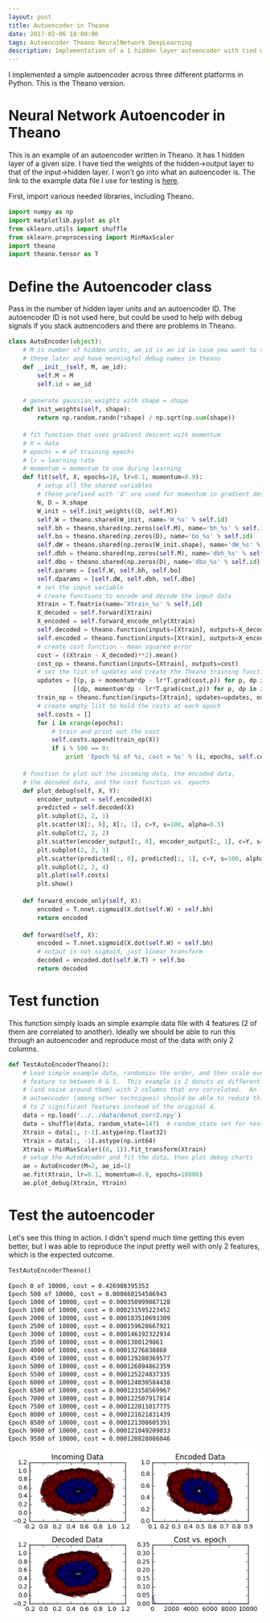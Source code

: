 ```yaml
---
layout: post
title: Autoencoder in Theano
date: 2017-02-06 18:00:00
tags: Autoencoder Theano NeuralNetwork DeepLearning
description: Implementation of a 1 hidden layer autoencoder with tied weights in Theano
---
```




I implemented a simple autoencoder across three different platforms in Python.  This is the Theano version.


# Neural Network Autoencoder in Theano

This is an example of an autoencoder written in Theano. It has 1 hidden layer of a given size. I have tied the weights of the hidden->output layer to that of the input->hidden layer. I won’t go into what an autoencoder is. The link to the example data file I use for testing is [here](/data/donut_corr2.npy).

First, import various needed libraries, including Theano.


```python
import numpy as np
import matplotlib.pyplot as plt
from sklearn.utils import shuffle
from sklearn.preprocessing import MinMaxScaler
import theano
import theano.tensor as T

```

# Define the Autoencoder class

Pass in the number of hidden layer units and an autoencoder ID.  The autoencoder ID is not used here, but could be used to help with debug signals if you stack autoencoders and there are problems in Theano.


```python
class AutoEncoder(object):
    # M is number of hidden units, ae_id is an id in case you want to stack
    # these later and have meaningful debug names in theano
    def __init__(self, M, ae_id):
        self.M = M
        self.id = ae_id

    # generate gaussian weights with shape = shape
    def init_weights(self, shape):
        return np.random.randn(*shape) / np.sqrt(np.sum(shape))

    # fit function that uses gradient descent with momentum
    # X = data
    # epochs = # of training epochs
    # lr = learning rate
    # momentum = momentum to use during learning
    def fit(self, X, epochs=10, lr=0.1, momentum=0.9):
        # setup all the shared variables
        # those prefixed with 'd' are used for momentum in gradient descent
        N, D = X.shape
        W_init = self.init_weights((D, self.M))
        self.W = theano.shared(W_init, name='W_%s' % self.id)
        self.bh = theano.shared(np.zeros(self.M), name='bh_%s' % self.id)
        self.bo = theano.shared(np.zeros(D), name='bo_%s' % self.id)
        self.dW = theano.shared(np.zeros(W_init.shape), name='dW_%s' % self.id)
        self.dbh = theano.shared(np.zeros(self.M), name='dbh_%s' % self.id)
        self.dbo = theano.shared(np.zeros(D), name='dbo_%s' % self.id)
        self.params = [self.W, self.bh, self.bo]
        self.dparams = [self.dW, self.dbh, self.dbo]
        # set the input variable
        # create functions to encode and decode the input data
        Xtrain = T.fmatrix(name='Xtrain_%s' % self.id)
        X_decoded = self.forward(Xtrain)
        X_encoded = self.forward_encode_only(Xtrain)
        self.decoded = theano.function(inputs=[Xtrain], outputs=X_decoded)
        self.encoded = theano.function(inputs=[Xtrain], outputs=X_encoded)
        # create cost function - mean squared error
        cost = ((Xtrain - X_decoded)**2).mean()
        cost_op = theano.function(inputs=[Xtrain], outputs=cost)
        # set the list of updates and create the Theano training function
        updates = [(p, p + momentum*dp - lr*T.grad(cost,p)) for p, dp in zip(self.params, self.dparams)] + \
                  [(dp, momentum*dp - lr*T.grad(cost,p)) for p, dp in zip(self.params, self.dparams)]
        train_op = theano.function(inputs=[Xtrain], updates=updates, outputs=cost)
        # create empty list to hold the costs at each epoch
        self.costs = []
        for i in xrange(epochs):
            # train and print out the cost
            self.costs.append(train_op(X))
            if i % 500 == 0:
                print 'Epoch %i of %i, cost = %s' % (i, epochs, self.costs[-1])

    # function to plot out the incoming data, the encoded data,
    # the decoded data, and the cost function vs. epochs
    def plot_debug(self, X, Y):
        encoder_output = self.encoded(X)
        predicted = self.decoded(X)
        plt.subplot(2, 2, 1)
        plt.scatter(X[:, 0], X[:, 1], c=Y, s=100, alpha=0.5)
        plt.subplot(2, 2, 2)
        plt.scatter(encoder_output[:, 0], encoder_output[:, 1], c=Y, s=100, alpha=0.5)
        plt.subplot(2, 2, 3)
        plt.scatter(predicted[:, 0], predicted[:, 1], c=Y, s=100, alpha=0.5)
        plt.subplot(2, 2, 4)
        plt.plot(self.costs)
        plt.show()

    def forward_encode_only(self, X):
        encoded = T.nnet.sigmoid(X.dot(self.W) + self.bh)
        return encoded

    def forward(self, X):
        encoded = T.nnet.sigmoid(X.dot(self.W) + self.bh)
        # output is not sigmoid, just linear transform
        decoded = encoded.dot(self.W.T) + self.bo
        return decoded
```

# Test function

This function simply loads an simple example data file with 4 features (2 of them are correlated to another). Ideally we should be able to run this through an autoencoder and reproduce most of the data with only 2 columns.


```python
def TestAutoEncoderTheano():
    # Load simple example data, randomize the order, and then scale every
    # feature to between 0 & 1.  This example is 2 donuts at different radii
    # (and noise around them) with 2 columns that are correlated.  An
    # autoencoder (among other techniques) should be able to reduce this down
    # to 2 significant features instead of the original 4.
    data = np.load('../../data/donut_corr2.npy')
    data = shuffle(data, random_state=147)  # random_state set for testing
    Xtrain = data[:, :-1].astype(np.float32)
    Ytrain = data[:, -1].astype(np.int64)
    Xtrain = MinMaxScaler((0, 1)).fit_transform(Xtrain)
    # setup the AutoEncoder and fit the data, then plot debug charts
    ae = AutoEncoder(M=2, ae_id=1)
    ae.fit(Xtrain, lr=0.1, momentum=0.9, epochs=10000)
    ae.plot_debug(Xtrain, Ytrain)
```

# Test the autoencoder

Let's see this thing in action.  I didn't spend much time getting this even better, but I was able to reproduce the input pretty well with only 2 features, which is the expected outcome.


```python
TestAutoEncoderTheano()
```

    Epoch 0 of 10000, cost = 0.426908395353
    Epoch 500 of 10000, cost = 0.000860154586943
    Epoch 1000 of 10000, cost = 0.000350999087128
    Epoch 1500 of 10000, cost = 0.000231595223452
    Epoch 2000 of 10000, cost = 0.000183510693309
    Epoch 2500 of 10000, cost = 0.000159628667921
    Epoch 3000 of 10000, cost = 0.000146192322934
    Epoch 3500 of 10000, cost = 0.0001380129861
    Epoch 4000 of 10000, cost = 0.00013276838868
    Epoch 4500 of 10000, cost = 0.000129280369577
    Epoch 5000 of 10000, cost = 0.000126894862359
    Epoch 5500 of 10000, cost = 0.000125224837335
    Epoch 6000 of 10000, cost = 0.000124030584438
    Epoch 6500 of 10000, cost = 0.000123158569967
    Epoch 7000 of 10000, cost = 0.000122507917814
    Epoch 7500 of 10000, cost = 0.000122011017775
    Epoch 8000 of 10000, cost = 0.000121621831439
    Epoch 8500 of 10000, cost = 0.000121308605391
    Epoch 9000 of 10000, cost = 0.000121049209033
    Epoch 9500 of 10000, cost = 0.000120828086046



![png](/jupyter_stuff/TheanoAutoencoder/TheanoAutoencoder_files/TheanoAutoencoder_8_1.png)

